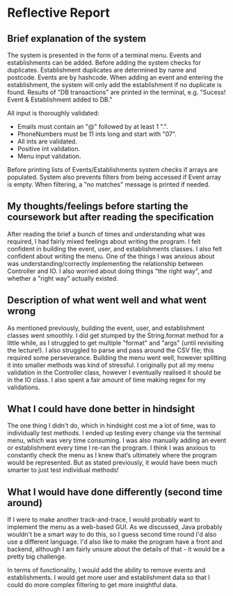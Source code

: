 # Reflective Report

## Brief explanation of the system

The system is presented in the form of a terminal menu. Events and establishments can be added. Before adding the system checks for duplicates. Establishment duplicates are determined by name and postcode. Events are by hashcode. When adding an event and entering the establishment, the system will only add the establishment if no duplicate is found. Results of "DB transactions" are printed in the terminal, e.g. "Sucess! Event & Establishment added to DB."

All input is thoroughly validated:
- Emails must contain an "@" followed by at least 1 ".". 
- PhoneNumbers must be 11 ints long and start with "07". 
- All ints are validated.
- Positive int validation.
- Menu input validation.

Before printing lists of Events/Establishments system checks if arrays are populated. System also prevents filters from being accessed if Event array is empty. When filtering, a "no matches" message is printed if needed.

## My thoughts/feelings before starting the coursework but after reading the specification

After reading the brief a bunch of times and understanding what was required, I had fairly mixed feelings about writing the program. I felt confident in building the event, user, and establishments classes. I also felt confident about writing the menu. One of the things I was anxious about was understanding/correctly implementing the relationship between Controller and IO. I also worried about doing things "the right way", and whether a "right way" actually existed.

## Description of what went well and what went wrong

As mentioned previously, building the event, user, and establishment classes went smoothly. I did get stumped by the String.format method for a little while, as I struggled to get multiple "format" and "args" (until revisiting the lecture!). I also struggled to parse and pass around the CSV file; this required some perseverance. Building the menu went well, however splitting it into smaller methods was kind of stressful. I originally put all my menu validation in the Controller class, however I eventually realised it should be in the IO class. I also spent a fair amount of time making regex for my validations. 

## What I could have done better in hindsight
  
The one thing I didn't do, which in hindsight cost me a lot of time, was to individually test methods. I ended up testing every change via the terminal menu, which was very time consuming. I was also manually adding an event or establishment every time I re-ran the program. I think I was anxious to constantly check the menu as I knew that’s ultimately where the program would be represented. But as stated previously, it would have been much smarter to just test individual methods!

## What I would have done differently (second time around)

If I were to make another track-and-trace, I would probably want to implement the menu as a web-based GUI. As we discussed, Java probably wouldn't be a smart way to do this, so I guess second time round I'd also use a different language. I'd also like to make the program have a front and backend, although I am fairly unsure about the details of that - it would be a pretty big challenge. 

In terms of functionality, I would add the ability to remove events and establishments. I would get more user and establishment data so that I could do more complex filtering to get more insightful data.


